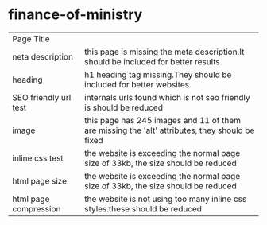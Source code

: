 # finance-of-ministry
<html>
<table>
<body>
<tr>
<td> Page Title </td>
</tr>

<tr>
<td>neta description</td>
<td>this page is missing the meta description.It should be included for better results </td>
</tr>

<tr>
<td>heading</td>
<td>h1 heading tag missing.They should be included for better websites.</td>
</tr>
<tr>
<td>SEO friendly url test</td>
<td>internals urls found which is not seo friendly is should be reduced </td>
</tr>

<tr>
<td>image</td>
<td>this page has 245 images and 11 of them are missing the 'alt' attributes, they should be fixed </td>
</tr>

<tr>
<td>inline css test </td>
<td> the website is exceeding the normal page size of 33kb, the size should be reduced </td>
</tr>

<tr>
<td>html page size</td>
<td>the website is exceeding the normal page size of 33kb, the size should be reduced </td>
</tr>

<tr>
<td>html page compression </td>
<td>the website is not using too many inline css styles.these should be reduced </td>
</tr>

</body>
</html>



